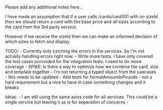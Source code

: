 Please add any additional notes here…

I have made an assumption that if a user calls /cards/card001 with no sizeId 
then we should return a card with the base price and all sizes according to the card from the 3rd party service.

However if we receive the sizeId then we can make an informed decision of which sizes to fetch and display

TODO: 
    - Currently only catching the errors in the services. So I'm not actually handling errors right now. 
    - Write more tests. I have only covered the test cases porovided for the integration tests. I need to do move coverage
    - SPIKE: Is there a way to optimize how we combine the card, size and template together
    - I'm not returning a typed object from the usecases - this needs to be updated 
    - Add tests for formatAmountInPounds - not a hard requirement but a nice to have in case something changes and it breaks

Ideas:
    - I am still using the same axios code for all services. This could be a single service but leaving it as is for seperation of concerns
    - 
